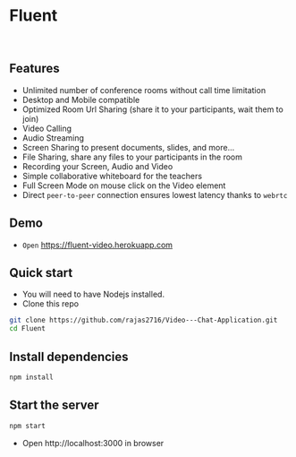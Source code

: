 # Fluent


<br>


## Features

- Unlimited number of conference rooms without call time limitation
- Desktop and Mobile compatible
- Optimized Room Url Sharing (share it to your participants, wait them to join)
- Video Calling
- Audio Streaming
- Screen Sharing to present documents, slides, and more...
- File Sharing, share any files to your participants in the room
- Recording your Screen, Audio and Video
- Simple collaborative whiteboard for the teachers
- Full Screen Mode on mouse click on the Video element
- Direct `peer-to-peer` connection ensures lowest latency thanks to `webrtc`

## Demo

- `Open` https://fluent-video.herokuapp.com

## Quick start

- You will need to have Nodejs installed.
- Clone this repo

```bash
git clone https://github.com/rajas2716/Video---Chat-Application.git
cd Fluent
```
## Install dependencies

```js
npm install
```

## Start the server

```js
npm start
```

- Open http://localhost:3000 in browser